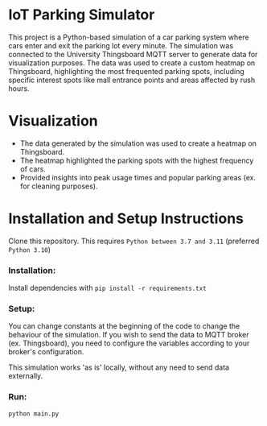 # IoT Parking Simulator
This project is a Python-based simulation of a car parking system where cars enter and exit the parking lot every minute. The simulation was connected to the University Thingsboard MQTT server to generate data for visualization purposes. The data was used to create a custom heatmap on Thingsboard, highlighting the most frequented parking spots, including specific interest spots like mall entrance points and areas affected by rush hours.

# Visualization
- The data generated by the simulation was used to create a heatmap on Thingsboard.
- The heatmap highlighted the parking spots with the highest frequency of cars.
- Provided insights into peak usage times and popular parking areas (ex. for cleaning purposes).

# Installation and Setup Instructions
Clone this repository. This requires `Python between 3.7 and 3.11` (preferred `Python 3.10`)

### Installation:
Install dependencies with `pip install -r requirements.txt`

### Setup:
You can change constants at the beginning of the code to change the behaviour of the simulation.
If you wish to send the data to MQTT broker (ex. Thingsboard), you need to configure the variables according to your broker's configuration.

This simulation works 'as is' locally, without any need to send data externally.

### Run:
`python main.py`
